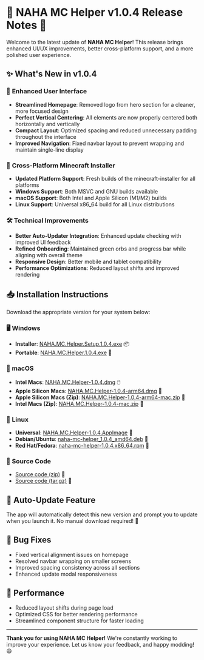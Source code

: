 # 🎉 NAHA MC Helper v1.0.4 Release Notes 🚀

Welcome to the latest update of **NAHA MC Helper**! This release brings enhanced UI/UX improvements, better cross-platform support, and a more polished user experience.

## ✨ What's New in v1.0.4

### 🎨 **Enhanced User Interface**
- **Streamlined Homepage**: Removed logo from hero section for a cleaner, more focused design
- **Perfect Vertical Centering**: All elements are now properly centered both horizontally and vertically
- **Compact Layout**: Optimized spacing and reduced unnecessary padding throughout the interface
- **Improved Navigation**: Fixed navbar layout to prevent wrapping and maintain single-line display

### 🔧 **Cross-Platform Minecraft Installer**
- **Updated Platform Support**: Fresh builds of the minecraft-installer for all platforms
- **Windows Support**: Both MSVC and GNU builds available
- **macOS Support**: Both Intel and Apple Silicon (M1/M2) builds
- **Linux Support**: Universal x86_64 build for all Linux distributions

### 🛠️ **Technical Improvements**
- **Better Auto-Updater Integration**: Enhanced update checking with improved UI feedback
- **Refined Onboarding**: Maintained green orbs and progress bar while aligning with overall theme
- **Responsive Design**: Better mobile and tablet compatibility
- **Performance Optimizations**: Reduced layout shifts and improved rendering

## 📥 Installation Instructions

Download the appropriate version for your system below:

### 🖥️ Windows
- **Installer**: [NAHA.MC.Helper.Setup.1.0.4.exe](https://github.com/perlytiara/NAHA-MC-Helper/releases/download/v1.0.4/NAHA.MC.Helper.Setup.1.0.4.exe) 📦
- **Portable**: [NAHA.MC.Helper.1.0.4.exe](https://github.com/perlytiara/NAHA-MC-Helper/releases/download/v1.0.4/NAHA.MC.Helper.1.0.4.exe) 💼

### 🍎 macOS
- **Intel Macs**: [NAHA.MC.Helper-1.0.4.dmg](https://github.com/perlytiara/NAHA-MC-Helper/releases/download/v1.0.4/NAHA.MC.Helper-1.0.4.dmg) 🖱️
- **Apple Silicon Macs**: [NAHA.MC.Helper-1.0.4-arm64.dmg](https://github.com/perlytiara/NAHA-MC-Helper/releases/download/v1.0.4/NAHA.MC.Helper-1.0.4-arm64.dmg) 🍏
- **Apple Silicon Macs (Zip)**: [NAHA.MC.Helper-1.0.4-arm64-mac.zip](https://github.com/perlytiara/NAHA-MC-Helper/releases/download/v1.0.4/NAHA.MC.Helper-1.0.4-arm64-mac.zip) 📎
- **Intel Macs (Zip)**: [NAHA.MC.Helper-1.0.4-mac.zip](https://github.com/perlytiara/NAHA-MC-Helper/releases/download/v1.0.4/NAHA.MC.Helper-1.0.4-mac.zip) 📎

### 🐧 Linux
- **Universal**: [NAHA.MC.Helper-1.0.4.AppImage](https://github.com/perlytiara/NAHA-MC-Helper/releases/download/v1.0.4/NAHA.MC.Helper-1.0.4.AppImage) 🐧
- **Debian/Ubuntu**: [naha-mc-helper_1.0.4_amd64.deb](https://github.com/perlytiara/NAHA-MC-Helper/releases/download/v1.0.4/naha-mc-helper_1.0.4_amd64.deb) 📀
- **Red Hat/Fedora**: [naha-mc-helper-1.0.4.x86_64.rpm](https://github.com/perlytiara/NAHA-MC-Helper/releases/download/v1.0.4/naha-mc-helper-1.0.4.x86_64.rpm) 🔧

### 📂 Source Code
- [Source code (zip)](https://github.com/perlytiara/NAHA-MC-Helper/archive/refs/tags/v1.0.4.zip) 📜
- [Source code (tar.gz)](https://github.com/perlytiara/NAHA-MC-Helper/archive/refs/tags/v1.0.4.tar.gz) 📜

## 🔄 Auto-Update Feature
The app will automatically detect this new version and prompt you to update when you launch it. No manual download required! 🔔

## 🐛 Bug Fixes
- Fixed vertical alignment issues on homepage
- Resolved navbar wrapping on smaller screens
- Improved spacing consistency across all sections
- Enhanced update modal responsiveness

## 🚀 Performance
- Reduced layout shifts during page load
- Optimized CSS for better rendering performance
- Streamlined component structure for faster loading

---

**Thank you for using NAHA MC Helper!** We're constantly working to improve your experience. Let us know your feedback, and happy modding! 😄
